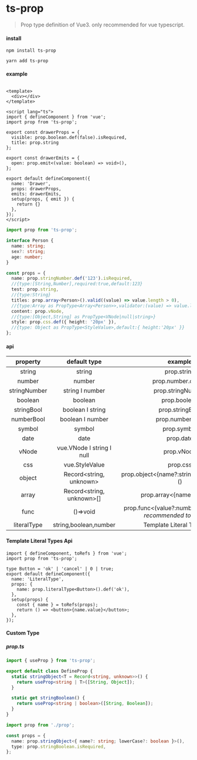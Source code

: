 # ts-prop

> Prop type definition of Vue3. only recommended for vue typescript.

#### install

```shell
npm install ts-prop

yarn add ts-prop
```

#### example

```vue

<template>
  <div></div>
</template>

<script lang="ts">
import { defineComponent } from 'vue';
import prop from 'ts-prop';

export const drawerProps = {
  visible: prop.boolean.def(false).isRequired,
  title: prop.string
};

export const drawerEmits = {
  open: prop.emit<(value: boolean) => void>(),
};

export default defineComponent({
  name: 'Drawer',
  props: drawerProps,
  emits: drawerEmits,
  setup(props, { emit }) {
    return {}
  },
});
</script>

```

```ts
import prop from 'ts-prop';

interface Person {
  name: string;
  sex?: string;
  age: number;
}

const props = {
  name: prop.stringNumber.def('123').isRequired,
  //{type:[String,Number],required:true,default:123}
  test: prop.string,
  //{type:String}
  titles: prop.array<Person>().valid((value) => value.length > 0),
  //{type:Array as PropType<Array<Person>>,validator:(value) => value.length > 0}
  content: prop.vNode,
  //{type:[Object,String] as PropType<VNode|null|string>}
  style: prop.css.def({ height: '20px' }),
  //{type: Object as PropType<StyleValue>,default:{ height:'20px' }}
};
```

#### api

| property |            default type             |                                 example                              |
|:---------:|:-----------------------------------:|:--------------------------------------------------------------------:|
| string |               string                |                               prop.string                            |
| number |               number                |                            prop.number.def(7)                        |
| stringNumber |        string &Iota; number         |                            prop.stringNumber                         |
| boolean |               boolean               |                               prop.boolean                           |
| stringBool |        boolean &Iota; string        |                             prop.stringBool                          |
| numberBool |        boolean &Iota; number        |                             prop.numberBool                          |
| symbol |               symbol                |                               prop.symbol                            |
| date |                date                 |                                prop.date                             |
| vNode | vue.VNode &Iota; string &Iota; null |                                prop.vNode                            |
| css |           vue.StyleValue            |                                 prop.css                             |
| object |       Record<string, unknown>       |                prop.object<{name?:string,age?:number}>()             |
| array |      Record<string, unknown>[]      |                       prop.array<{name:string}>()                    |
| func |              ()=>void               |     prop.func<(value?:number)=>boolean>()  _recommended to use emit_ |
| literalType |        string,boolean,number        | Template Literal Types Api   |

#### Template Literal Types Api

```tsx
import { defineComponent, toRefs } from 'vue';
import prop from 'ts-prop';

type Button = 'ok' | 'cancel' | 0 | true;
export default defineComponent({
  name: 'LiteralType',
  props: {
    name: prop.literalType<Button>().def('ok'),
  },
  setup(props) {
    const { name } = toRefs(props);
    return () => <button>{name.value}</button>;
  },
});
```

#### Custom Type

##### _prop.ts_

```ts
import { useProp } from 'ts-prop';

export default class DefineProp {
  static stringObject<T = Record<string, unknown>>() {
    return useProp<string | T>([String, Object]);
  }

  static get stringBoolean() {
    return useProp<string | boolean>([String, Boolean]);
  }
}


```

```ts
import prop from './prop';

const props = {
  name: prop.stringObject<{ name?: string; lowerCase?: boolean }>(),
  type: prop.stringBoolean.isRequired,
};
```
